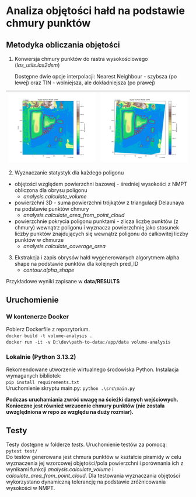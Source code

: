 # Analiza objętości hałd na podstawie chmury punktów

## Metodyka obliczania objętości
1. Konwersja chmury punktów do rastra wysokościowego (*las_utils.las2dsm*)

    Dostępne dwie opcje interpolacji: Nearest Neighbour - szybsza (po lewej) oraz TIN - wolniejsza, ale dokładniejsza (po prawej)

| ![Image 1](img/dsm_nn.png) | ![Image 2](img/dsm_tin.png) |
|-----------------|-----------------|

2. Wyznaczanie statystyk dla każdego poligonu
-  objętości względem powierzchni bazowej - średniej wysokości z NMPT obliczona dla obrysu poligonu
    - *analysis.calculate_volume*
-  powierzchni 3D - suma powierzchni trójkątów z triangulacji Delaunaya na podstawie punktów chmury
    - *analysis.calculate_area_from_point_cloud*
-  powierzchnie pokrycia poligonu punktami - zlicza liczbę punktów (z chmury) wewnątrz poligonu i wyznacza powierzchnię jako stosunek liczby punktów znajdujących się wewnątrz poligonu do całkowitej liczby punktów w chmurze
    - *analysis.calculate_coverage_area*
3. Ekstrakcja i zapis obrysów hałd wygenerowanych algorytmem alpha shape na podstawie punktów dla kolejnych pred_ID
    - *contour.alpha_shape*

Przykładowe wyniki zapisane w **data/RESULTS**

## Uruchomienie
### W kontenerze Docker
Pobierz Dockerfile z repozytorium.\
`docker build -t volume-analysis .` \
`docker run -it -v D:\dev\path-to-data:/app/data volume-analysis`


### Lokalnie (Python 3.13.2)
Rekomendowane utworzenie wirtualnego środowiska Python. Instalacja wymaganych bibliotek: \
`pip install requirements.txt` \
Uruchomienie skryptu main.py: 
`python .\src\main.py`

**Podczas uruchamiania zwróć uwagę na ścieżki danych wejściowych. Konieczne jest również wrzucenie chmury punktów (nie została uwzględniona w repo ze względu na duży rozmiar).**


## Testy
Testy dostępne w folderze *tests*. Uruchomienie testów za pomocą:\
`pytest test/`\
Do testów generowana jest chmura punktów w kształcie piramidy w celu wyznaczenia jej wzorcowej objętości/pola powierzchni i porównania ich z wynikami funkcji *analysis.calculate_volume* i *calculate_area_from_point_cloud*. Dla testowania wyznaczania objętości wykorzystano dynamiczną tolerancję na podstawie zróżnicowania wysokości w NMPT.
